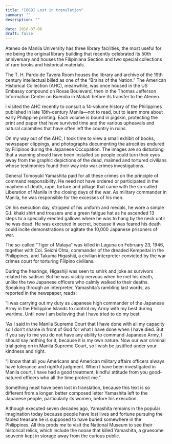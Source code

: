 ```yaml
---
title: "[689] Lost in translation"
summary: ""
description: ""

date: 2018-07-06
draft: false
---
```


Ateneo de Manila University has three library facilities, the most useful for me being the original library building that recently celebrated its 50th anniversary and houses the Filipiniana Section and two special collections of rare books and historical materials.

The T. H. Pardo de Tavera Room houses the library and archive of the 19th century intellectual billed as one of the “Brains of the Nation.” The American Historical Collection (AHC), meanwhile, was once housed in the US Embassy compound on Roxas Boulevard, then in the Thomas Jefferson Information Center on Buendia in Makati before its transfer to the Ateneo.

I visited the AHC recently to consult a 14-volume history of the Philippines published in late 18th-century Manila—not to read, but to learn more about early Philippine printing. Each volume is bound in pigskin, protecting the print and paper that have survived time and the various upheavals and natural calamities that have often left the country in ruins.

On my way out of the AHC, I took time to view a small exhibit of books, newspaper clippings, and photographs documenting the atrocities endured by Filipinos during the Japanese Occupation. The images are so disturbing that a warning should have been installed so people could turn their eyes away from the graphic depictions of the dead, maimed and tortured civilians whose testimonies found their way into war crimes investigations.

General Tomoyuki Yamashita paid for all these crimes on the principle of command responsibility. He need not have ordered or participated in the mayhem of death, rape, torture and pillage that came with the so-called Liberation of Manila in the closing days of the war. As military commander in Manila, he was responsible for the excesses of his men.

On his execution day, stripped of his uniform and medals, he wore a simple G.I. khaki shirt and trousers and a green fatigue hat as he ascended 13 steps to a specially erected gallows where he was to hang by the neck until he was dead. He was executed in secret, because it was feared his death could incite demonstrations or agitate the 10,000 Japanese prisoners of war.

The so-called “Tiger of Malaya” was killed in Laguna on February 23, 1946, together with Col. Seichi Ohta, commander of the dreaded Kempeitai in the Philippines, and Takuma Higashiji, a civilian interpreter convicted by the war crimes court for torturing Filipino civilians.

During the hearings, Higashiji was seen to smirk and joke as survivors related his sadism. But he was visibly nervous when he met his death, unlike the two Japanese officers who calmly walked to their deaths. Speaking through an interpreter, Yamashita’s rambling last words, as reported in the newspaper, reads:

“I was carrying out my duty as Japanese high commander of the Japanese Army in the Philippine Islands to control my Army with my best during wartime. Until now I am believing that I have tried to do my best.

“As I said in the Manila Supreme Court that I have done with all my capacity so I don’t shame in front of God for what I have done when I have died. But if you say to me you do not have any ability to command Japanese Army, I should say nothing for it, because it is my own nature. Now our war criminal trial going on in Manila Supreme Court, so I wish be justified under your kindness and right.

“I know that all you Americans and American military affairs officers always have tolerance and rightful judgment. When I have been investigated in Manila court, I have had a good treatment, kindful attitude from you good-natured officers who all the time protect me.”

Something must have been lost in translation, because this text is so different from a longer, better composed letter Yamashita left to the Japanese people, particularly its women, before his execution.

Although executed seven decades ago, Yamashita remains in the popular imagination today because people have lost lives and fortune pursuing the fabled treasure he is supposed to have buried somewhere in the Philippines. All this prods me to visit the National Museum to see their historical relics, which include the noose that killed Yamashita, a gruesome souvenir kept in storage away from the curious public.
